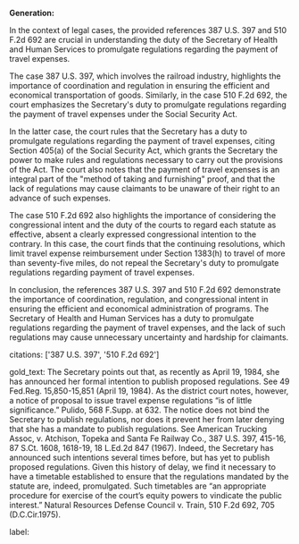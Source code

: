 **Generation:**



In the context of legal cases, the provided references 387 U.S. 397 and 510 F.2d 692 are crucial in understanding the duty of the Secretary of Health and Human Services to promulgate regulations regarding the payment of travel expenses. 

The case 387 U.S. 397, which involves the railroad industry, highlights the importance of coordination and regulation in ensuring the efficient and economical transportation of goods. Similarly, in the case 510 F.2d 692, the court emphasizes the Secretary's duty to promulgate regulations regarding the payment of travel expenses under the Social Security Act.

In the latter case, the court rules that the Secretary has a duty to promulgate regulations regarding the payment of travel expenses, citing Section 405(a) of the Social Security Act, which grants the Secretary the power to make rules and regulations necessary to carry out the provisions of the Act. The court also notes that the payment of travel expenses is an integral part of the "method of taking and furnishing" proof, and that the lack of regulations may cause claimants to be unaware of their right to an advance of such expenses.

The case 510 F.2d 692 also highlights the importance of considering the congressional intent and the duty of the courts to regard each statute as effective, absent a clearly expressed congressional intention to the contrary. In this case, the court finds that the continuing resolutions, which limit travel expense reimbursement under Section 1383(h) to travel of more than seventy-five miles, do not repeal the Secretary's duty to promulgate regulations regarding payment of travel expenses.

In conclusion, the references 387 U.S. 397 and 510 F.2d 692 demonstrate the importance of coordination, regulation, and congressional intent in ensuring the efficient and economical administration of programs. The Secretary of Health and Human Services has a duty to promulgate regulations regarding the payment of travel expenses, and the lack of such regulations may cause unnecessary uncertainty and hardship for claimants. 

citations: ['387 U.S. 397', '510 F.2d 692']

gold_text: The Secretary points out that, as recently as April 19, 1984, she has announced her formal intention to publish proposed regulations. See 49 Fed.Reg. 15,850-15,851 (April 19, 1984). As the district court notes, however, a notice of proposal to issue travel expense regulations “is of little significance.” Pulido, 568 F.Supp. at 632. The notice does not bind the Secretary to publish regulations, nor does it prevent her from later denying that she has a mandate to publish regulations. See American Trucking Assoc, v. Atchison, Topeka and Santa Fe Railway Co., 387 U.S. 397, 415-16, 87 S.Ct. 1608, 1618-19, 18 L.Ed.2d 847 (1967). Indeed, the Secretary has announced such intentions several times before, but has yet to publish proposed regulations. Given this history of delay, we find it necessary to have a timetable established to ensure that the regulations mandated by the statute are, indeed, promulgated. Such timetables are “an appropriate procedure for exercise of the court’s equity powers to vindicate the public interest.” Natural Resources Defense Council v. Train, 510 F.2d 692, 705 (D.C.Cir.1975).

label: 